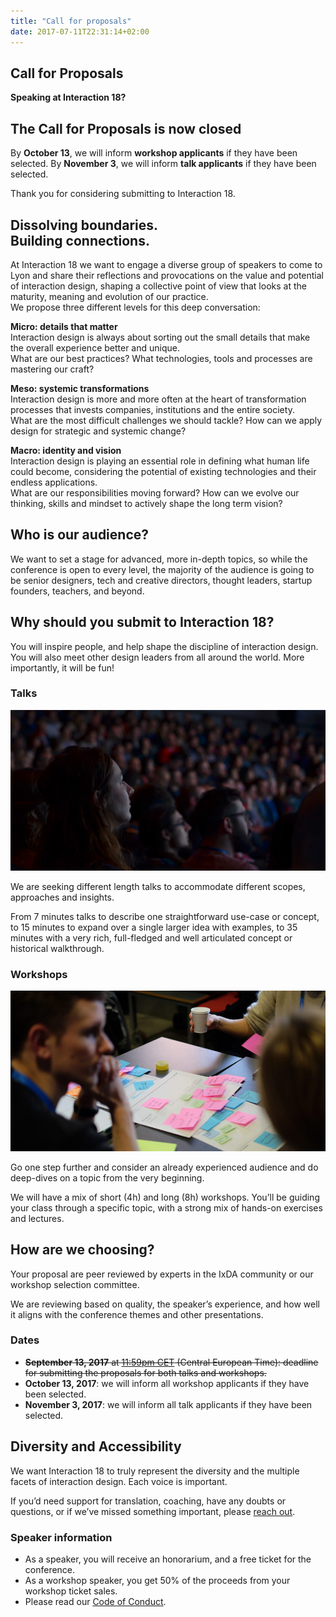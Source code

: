 ```yaml
---
title: "Call for proposals"
date: 2017-07-11T22:31:14+02:00
---
```


<section class="banner banner-link text-white banner-purple-cfp banner-video">
  <span class="button-banner text-white banner-full">
    <p>
      <h1>Call for Proposals</h1>
      <strong>Speaking at Interaction&nbsp;18?</strong>
    </p>
  </span>
</section>

<section class="bordered mega-padding container content container-s spacer-t-b">
     <h2>The Call for Proposals is now closed</h2>
     <p>By <strong>October 13</strong>, we will inform <strong>workshop applicants</strong> if they have been selected. By <strong>November 3</strong>, we will inform <strong>talk applicants</strong> if they have been selected.
     </p>
   </section>
   
<section class="container content container-xs spacer-t-b">
  <p>Thank you for considering submitting to Interaction&nbsp;18. </p>
  <h2>Dissolving boundaries.<br>Building connections.</h2>
  <p>At Interaction&nbsp;18 we want to engage a diverse group of speakers to come to Lyon and share their reflections and provocations on the value and potential of interaction design, shaping a collective point of view that looks at the maturity, meaning and evolution of our practice. <br>
  We propose three different levels for this deep conversation:
  </p>
  <p><strong>Micro: details that matter</strong><br>
  Interaction design is always about sorting out the small details that make the overall experience better and unique. <br>
  What are our best practices? What  technologies, tools and processes are mastering our craft? </p>
  <p><strong>Meso: systemic transformations</strong><br>
  Interaction design is more and more often at the heart of transformation processes that invests companies, institutions and the entire society.<br>
  What are the most difficult challenges we should tackle? How can we apply design for strategic and systemic change?
  </p>
  <p><strong>Macro: identity and vision</strong><br>
  Interaction design is playing an essential role in defining what human life could become, considering the potential of existing technologies and their endless applications. <br>
  What are our responsibilities moving forward? How can we evolve our thinking, skills and mindset to actively shape the long term vision?
  </p>
  <h2>Who is our audience?</h2>
  <p>We want to set a stage for advanced, more in-depth topics, so while the conference is open to every level, the majority of the audience is going to be senior designers, tech and creative directors, thought leaders, startup founders, teachers, and beyond.
  </p>
</section>

<section class="bordered mega-padding container content container-s spacer-t-b">
  <h2>Why should you submit to Interaction&nbsp;18?</h2>
  <p>You will inspire people, and help shape the discipline of interaction design. You will also meet other design leaders from all around the world. More importantly, it will be fun!</p>
</section>

<section class="content container spacer-t-b">
  <div class="boxes boxes-2">
    <div class="box">
      <h3>Talks</h3>
      <img src="/img/photos/cfp-talk.jpg" alt="Captivated audience at Interaction 16 in Helsinki">
      <p>We are seeking different length talks to accommodate different scopes, approaches and insights.</p>
      <p>From 7 minutes talks to describe one straightforward use-case or concept, to 15 minutes to expand over a single larger idea with examples, to 35 minutes with a very rich, full-fledged and well articulated concept or historical walkthrough.</p>
    </div>
    <div class="box">
      <h3>Workshops</h3>
      <img src="/img/photos/cfp-workshop.jpg" alt="Workshop happening at Interaction 16 in Helsinki">
      <p>Go one step further and consider an already experienced audience and do deep-dives on a topic from the very beginning.</p>
      <p>We will have a mix of short (4h) and long (8h) workshops. You’ll be guiding your class through a specific topic, with a strong mix of hands-on exercises and lectures.</p>
    </div>
  </div>
</section>

<section class="bordered mega-padding container content container-s spacer-t-b">
  <h2>How are we choosing?</h2>
  <p>Your proposal are peer reviewed by experts in the IxDA community or our workshop selection committee.</p>
  <p>We are reviewing based on quality, the speaker’s experience, and how well it aligns with the conference themes and other presentations.</p>
</section>

<section class="container content container-xs spacer-t-b">
  <h3><strong>Dates</strong></h3>
  <ul>
    <li><strike><strong>September 13, 2017</strong> at <a href="http://everytimezone.com/#2017-9-13,600,20y" target="_blank">11:59pm CET</a> (Central European Time): deadline for submitting the proposals for both talks and workshops.</strike></li>
    <li><strong>October 13, 2017</strong>: we will inform all workshop applicants if they have been selected.</li>
    <li><strong>November 3, 2017</strong>: we will inform all talk applicants if they have been selected.</li>
  </ul>
  </ul>
</section>

<section class="bordered mega-padding container content container-s spacer-t-b">
  <h2>Diversity and Accessibility</h2>
  <p>We want Interaction&nbsp;18 to truly represent the diversity and the multiple facets of interaction design. Each voice is important.</p>
  <p>If you’d need support for translation, coaching, have any doubts or questions, or if we’ve missed something important, please <a href="mailto:ixd18_speakers@ixda.org" target="_blank">reach out</a>.</p>
</section>

<section class="container content container-xs spacer-t-b">
  <h3><strong>Speaker information</strong></h3>
  <ul>
    <li>As a speaker, you will receive an honorarium, and a free ticket for the conference.</li>
    <li>As a workshop speaker, you get 50% of the proceeds from your workshop ticket sales.</li>
    <li>Please read our <a href="code-of-conduct.html" target="_blank">Code of Conduct</a>.</li>
  </ul>
</section>

